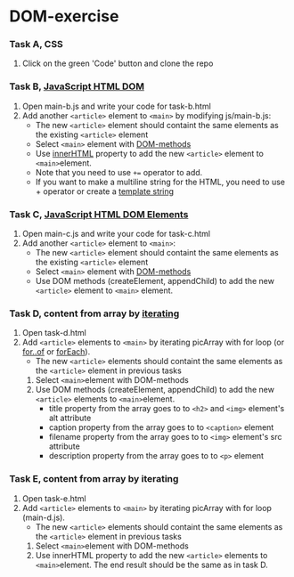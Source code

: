 # DOM-exercise

### Task A, CSS
1. Click on the green 'Code' button and clone the repo

### Task B, [JavaScript HTML DOM](https://www.w3schools.com/js/js_htmldom.asp)
1. Open main-b.js and write your code for  task-b.html
1. Add another `<article>` element to `<main>` by modifying js/main-b.js:
   * The new `<article>` element should containt the same elements as the existing `<article>` element
   * Select `<main>` element with [DOM-methods](https://www.w3schools.com/js/js_htmldom_elements.asp)
   * Use [innerHTML](https://www.w3schools.com/js/js_htmldom_html.asp) property to add the new `<article>` element to `<main>`element.
   * Note that you need to use `+=` operator to add.
   * If you want to make a multiline string for the HTML, you need to use + operator or create a [template string](https://developer.mozilla.org/en-US/docs/Web/JavaScript/Reference/Template_literals)
   
### Task C, [JavaScript HTML DOM Elements](  )
1. Open main-c.js and write your code for task-c.html
1. Add another `<article>` element to `<main>`:
   * The new `<article>` element should containt the same elements as the existing `<article>` element
   * Select `<main>` element with [DOM-methods](https://www.w3schools.com/js/js_htmldom_elements.asp)
   * Use DOM methods (createElement, appendChild) to add the new `<article>` element to `<main>` element.
   
### Task D, content from array by [iterating](https://www.w3schools.com/js/js_loop_for.asp)
1. Open task-d.html
1. Add `<article>` elements to `<main>` by iterating picArray with for loop (or [for..of](https://developer.mozilla.org/en-US/docs/Web/JavaScript/Reference/Statements/for...of) or [forEach](https://www.w3schools.com/jsref/jsref_foreach.asp)).
   * The new `<article>` elements should containt the same elements as the `<article>` element in previous tasks
   1. Select `<main>`element with DOM-methods
   1. Use DOM methods (createElement, appendChild) to add the new `<article>` elements to `<main>`element.
      * title property from the array goes to to `<h2>` and `<img>` element's alt attribute
      * caption property from the array goes to to `<caption>` element
      * filename property from the array goes to to `<img>` element's src attribute
      * description property from the array goes to to `<p>` element 
      
### Task E, content from array by iterating
1. Open task-e.html
1. Add `<article>` elements to `<main>` by iterating picArray with for loop (main-d.js).
   * The new `<article>` elements should containt the same elements as the `<article>` element in previous tasks
   1. Select `<main>`element with DOM-methods
   1. Use innerHTML property to add the new `<article>` elements to `<main>`element. The end result should be the same as in task D.
